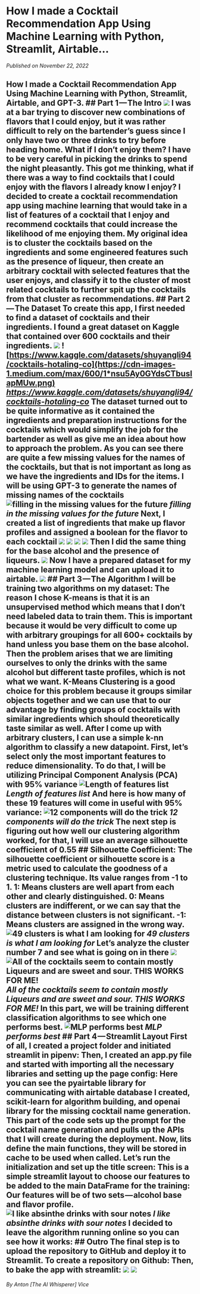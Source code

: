 # How I made a Cocktail Recommendation App Using Machine Learning with Python, Streamlit, Airtable…

*Published on November 22, 2022*

## How I made a Cocktail Recommendation App Using Machine Learning with Python, Streamlit, Airtable, and GPT-3.    ## Part 1 — The Intro    ![](https://cdn-images-1.medium.com/max/800/1*ZbeCjNhVjnMiiOprr_ZsXg.png)    I was at a bar trying to discover new combinations of flavors that I could enjoy, but it was rather difficult to rely on the bartender’s guess since I only have two or three drinks to try before heading home. What if I don’t enjoy them? I have to be very careful in picking the drinks to spend the night pleasantly. This got me thinking, what if there was a way to find cocktails that I could enjoy with the flavors I already know I enjoy?    I decided to create a cocktail recommendation app using machine learning that would take in a list of features of a cocktail that I enjoy and recommend cocktails that could increase the likelihood of me enjoying them.    My original idea is to cluster the cocktails based on the ingredients and some engineered features such as the presence of liqueur, then create an arbitrary cocktail with selected features that the user enjoys, and classify it to the cluster of most related cocktails to further spit up the cocktails from that cluster as recommendations.    ## Part 2 — The Dataset    To create this app, I first needed to find a dataset of cocktails and their ingredients. I found a great dataset on Kaggle that contained over 600 cocktails and their ingredients.    ![](https://cdn-images-1.medium.com/max/600/1*Z_8RU2f1lVoGYpHU5m-H8Q.png)    ![https://www.kaggle.com/datasets/shuyangli94/cocktails-hotaling-co](https://cdn-images-1.medium.com/max/600/1*nsu5Ay0GYdsCTbusIapMUw.png)  *https://www.kaggle.com/datasets/shuyangli94/cocktails-hotaling-co*    The dataset turned out to be quite informative as it contained the ingredients and preparation instructions for the cocktails which would simplify the job for the bartender as well as give me an idea about how to approach the problem.    As you can see there are quite a few missing values for the names of the cocktails, but that is not important as long as we have the ingredients and IDs for the items.    I will be using GPT-3 to generate the names of missing names of the cocktails    ![filling in the missing values for the future](https://cdn-images-1.medium.com/max/800/1*_taYQeYLr-XSnbxTIjaQ0Q.png)  *filling in the missing values for the future*    Next, I created a list of ingredients that make up flavor profiles and assigned a boolean for the flavor to each cocktail    ![](https://cdn-images-1.medium.com/max/800/1*JcS6ssKIB27THvsfk414Nw.png)    ![](https://cdn-images-1.medium.com/max/800/1*RB13Ga2njzTSCy78syTQtw.png)    ![](https://cdn-images-1.medium.com/max/800/1*gfOikkEKKqyBySL4-p_QLw.png)    ![](https://cdn-images-1.medium.com/max/800/1*OhYpG34TQf6h4i_i1GR69g.png)    Then I did the same thing for the base alcohol and the presence of liqueurs.    ![](https://cdn-images-1.medium.com/max/800/1*-2KtK1FFyABF3IgG2Eh55g.png)    Now I have a prepared dataset for my machine learning model and can upload it to airtable.    ![](https://cdn-images-1.medium.com/max/800/1*8ZRJFm_bwpKzs73-D2_AHQ.png)    ## Part 3 — The Algorithm    I will be training two algorithms on my dataset:    The reason I chose K-means is that it is an unsupervised method which means that I don’t need labeled data to train them. This is important because it would be very difficult to come up with arbitrary groupings for all 600+ cocktails by hand unless you base them on the base alcohol. Then the problem arises that we are limiting ourselves to only the drinks with the same alcohol but different taste profiles, which is not what we want. K-Means Clustering is a good choice for this problem because it groups similar objects together and we can use that to our advantage by finding groups of cocktails with similar ingredients which should theoretically taste similar as well.    After I come up with arbitrary clusters, I can use a simple k-nn algorithm to classify a new datapoint.    First, let’s select only the most important features to reduce dimensionality. To do that, I will be utilizing Principal Component Analysis (PCA) with 95% variance    ![Length of features list](https://cdn-images-1.medium.com/max/800/1*j3G3rKbhc28029hjdlCAJw.png)  *Length of features list*    And here is how many of these 19 features will come in useful with 95% variance:    ![12 components will do the trick](https://cdn-images-1.medium.com/max/800/1*EDCrftssJ8ECUnIiRkhYwQ.png)  *12 components will do the trick*    The next step is figuring out how well our clustering algorithm worked, for that, I will use an average silhouette coefficient of 0.55    ## Silhouette Coefficient:    The silhouette coefficient or silhouette score is a metric used to calculate the goodness of a clustering technique. Its value ranges from -1 to 1.    1: Means clusters are well apart from each other and clearly distinguished.    0: Means clusters are indifferent, or we can say that the distance between clusters is not significant.    -1: Means clusters are assigned in the wrong way.    ![49 clusters is what I am looking for](https://cdn-images-1.medium.com/max/800/1*PflrrdbgYBCQbuGaO3L8vw.png)  *49 clusters is what I am looking for*    Let’s analyze the cluster number 7 and see what is going on in there    ![](https://cdn-images-1.medium.com/max/600/1*g3fMmUaB3tdYZmS1PuriIw.png)    ![All of the cocktails seem to contain mostly Liqueurs and are sweet and sour. THIS WORKS FOR ME!](https://cdn-images-1.medium.com/max/600/1*UEBCnuWk_UQRgoA8qED65g.png)  *All of the cocktails seem to contain mostly Liqueurs and are sweet and sour. THIS WORKS FOR ME!*    In this part, we will be training different classification algorithms to see which one performs best.    ![MLP performs best](https://cdn-images-1.medium.com/max/800/1*KD9v4qNeLpWB6iGAOogVgg.png)  *MLP performs best*    ## Part 4 — Streamlit Layout    First of all, I created a project folder and initiated streamlit in pipenv:    Then, I created an app.py file and started with importing all the necessary libraries and setting up the page config:    Here you can see the pyairtable library for communicating with airtable database I created, scikit-learn for algorithm building, and openai library for the missing cocktail name generation.    This part of the code sets up the prompt for the cocktail name generation and pulls up the APIs that I will create during the deployment.    Now, lits define the main functions, they will be stored in cache to be used when called.    Let’s run the initialization and set up the title screen:    This is a simple streamlit layout to choose our features to be added to the main DataFrame for the training:    Our features will be of two sets — alcohol base and flavor profile.    ![I like absinthe drinks with sour notes](https://cdn-images-1.medium.com/max/800/1*ZbeCjNhVjnMiiOprr_ZsXg.png)  *I like absinthe drinks with sour notes*    I decided to leave the algorithm running online so you can see how it works:    ## Outro    The final step is to upload the repository to GitHub and deploy it to Streamlit.    To create a repository on Github:    Then, to bake the app with streamlit:    ![](https://cdn-images-1.medium.com/max/800/1*zOkNv7wIf4Ozpemc8BGQeA.png)    ![](https://cdn-images-1.medium.com/max/800/1*SGulER82m2_2hKWwFad52w.png)  

*By Anton [The AI Whisperer] Vice*
